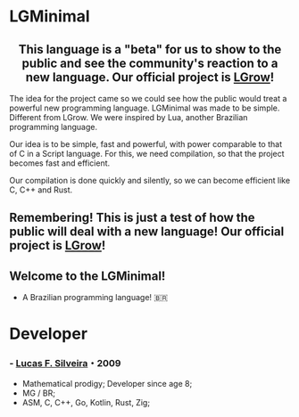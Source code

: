 # LGMinimal

<div align="center">

## This language is a "beta" for us to show to the public and see the community's reaction to a new language. Our official project is [LGrow](https://github.com/LGrow)!

</div>

The idea for the project came so we could see how the public would treat a powerful new programming language. LGMinimal was made to be simple. Different from LGrow. We were inspired by Lua, another Brazilian programming language.

Our idea is to be simple, fast and powerful, with power comparable to that of C in a Script language. For this, we need compilation, so that the project becomes fast and efficient.

Our compilation is done quickly and silently, so we can become efficient like C, C++ and Rust.

## Remembering! This is just a test of how the public will deal with a new language! Our official project is [LGrow](https://github.com/LGrow)!

## Welcome to the LGMinimal!
- A Brazilian programming language! 🇧🇷


# Developer
### - [Lucas F. Silveira](https://github.com/lucasFelixSilveira)・2009
- Mathematical prodigy; Developer since age 8; 
- MG / BR;
- ASM, C, C++, Go, Kotlin, Rust, Zig;